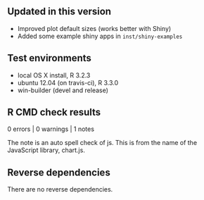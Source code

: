 ## Updated in this version

* Improved plot default sizes (works better with Shiny)
* Added some example shiny apps in `inst/shiny-examples`

## Test environments
* local OS X install, R 3.2.3
* ubuntu 12.04 (on travis-ci), R 3.3.0
* win-builder (devel and release)

## R CMD check results

0 errors | 0 warnings | 1 notes

The note is an auto spell check of js. This is from the name of the JavaScript library, chart.js.

## Reverse dependencies

There are no reverse dependencies.

